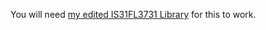 You will need [my edited IS31FL3731 Library](https://github.com/ToXIc-Dev/Adafruit_IS31FL3731) for this to work.